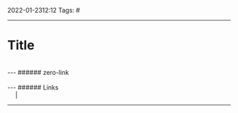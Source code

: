 2022-01-2312:12
Tags: #

---
# Title

</br>
---
###### zero-link </br>

</br>
---
###### Links </br>
 &emsp; | &emsp; 


---
